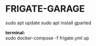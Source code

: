 # FRIGATE-GARAGE
sudo apt update
sudo apt install gparted

<b>terminal:</b></br>
sudo docker-compose -f frigate.yml up
